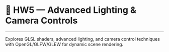 # 🎥 HW5 — Advanced Lighting & Camera Controls

---

Explores GLSL shaders, advanced lighting, and camera control techniques with OpenGL/GLFW/GLEW for dynamic scene rendering.
